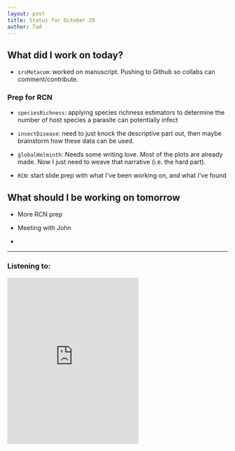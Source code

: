 ```yaml
---
layout: post
title: Status for October 29
author: Tad
---
```



## What did I work on today?

* `srsMetacom`: worked on manuscript. Pushing to Github so collabs can comment/contribute.

### Prep for RCN

 * `speciesRichness`: applying species richness estimators to determine the number of host species a parasite can potentially infect

 * `insectDisease`: need to just knock the descriptive part out, then maybe brainstorm how these data can be used. 

* `globalHelminth`: Needs some writing love. Most of the plots are already made. Now I just need to weave that narrative (i.e. the hard part). 

* `RCN`: start slide prep with what I've been working on, and what I've found





## What should I be working on tomorrow


* More RCN prep

* Meeting with John

* 







---

### Listening to:

<iframe src="https://embed.spotify.com/?uri=spotify:track:6mJqXhctXsfNw79Ly5Ek0G" width="300" height="380" frameborder="0" allowtransparency="true"></iframe>


<i class="fa fa-code" style="color:pink"> </i>

